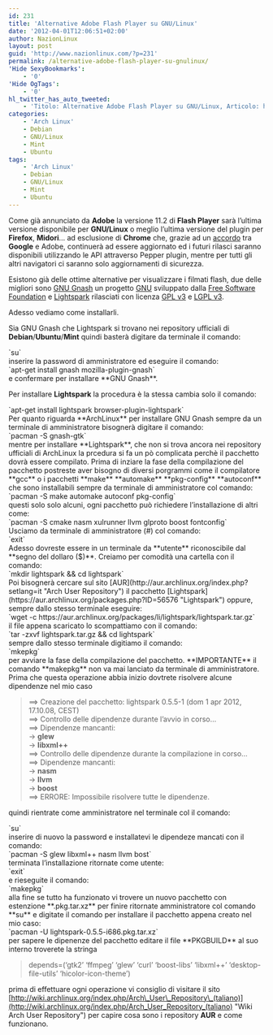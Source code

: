 ```yaml
---
id: 231
title: 'Alternative Adobe Flash Player su GNU/Linux'
date: '2012-04-01T12:06:51+02:00'
author: NazionLinux
layout: post
guid: 'http://www.nazionlinux.com/?p=231'
permalink: /alternative-adobe-flash-player-su-gnulinux/
'Hide SexyBookmarks':
    - '0'
'Hide OgTags':
    - '0'
hl_twitter_has_auto_tweeted:
    - 'Titolo: Alternative Adobe Flash Player su GNU/Linux, Articolo: http://www.nazionlinux.com/?p=231'
categories:
    - 'Arch Linux'
    - Debian
    - GNU/Linux
    - Mint
    - Ubuntu
tags:
    - 'Arch Linux'
    - Debian
    - GNU/Linux
    - Mint
    - Ubuntu
---
```


Come già annunciato da **Adobe** la versione 11.2 di **Flash Player** sarà l’ultima versione disponibile per **GNU/Linux** o meglio l’ultima versione del plugin per **Firefox**, **Midori**… ad esclusione di **Chrome** che, grazie ad un [accordo](http://blogs.adobe.com/flashplayer/2012/02/adobe-and-google-partnering-for-flash-player-on-linux.html "accordo") tra **Google** e Adobe, continuerà ad essere aggiornato ed i futuri rilasci saranno disponibili utilizzando le API attraverso Pepper plugin, mentre per tutti gli altri navigatori ci saranno solo aggiornamenti di sicurezza.

Esistono già delle ottime alternative per visualizzare i filmati flash, due delle migliori sono [GNU Gnash](http://www.gnu.org/software/gnash/ "GNU Gnash") un progetto [GNU](http://www.gnu.org "GNU") sviluppato dalla [Free Software Foundation](http://www.fsf.org/ "Free Software Foundation") e [Lightspark](http://lightspark.github.com/ "Lightspark") rilasciati con licenza [GPL v3](http://www.gnu.org/copyleft/gpl.html "GNU General Public License") e [LGPL v3](http://www.gnu.org/copyleft/lesser.html "GNU Lesser General Public License").

Adesso vediamo come installarli.

Sia GNU Gnash che Lightspark si trovano nei repository ufficiali di **Debian**/**Ubuntu**/**Mint** quindi basterà digitare da terminale il comando:

<div class="wp-terminal">`su`</div>inserire la password di amministratore ed eseguire il comando:

<div class="wp-terminal">`apt-get install gnash mozilla-plugin-gnash`</div>e confermare per installare **GNU Gnash**.

Per installare **Lightspark** la procedura è la stessa cambia solo il comando:

<div class="wp-terminal">`apt-get install lightspark browser-plugin-lightspark`</div>Per quanto riguarda **ArchLinux** per installare GNU Gnash sempre da un terminale di amministratore bisognerà digitare il comando:

<div class="wp-terminal">`pacman -S gnash-gtk`</div>mentre per installare **Lightspark**, che non si trova ancora nei repository ufficiali di ArchLinux la prcedura si fa un pò complicata perchè il pacchetto dovrà essere compilato.  
Prima di inziare la fase della compilazione del pacchetto postreste aver bisogno di diversi porgrammi come il compilatore **gcc** o i pacchetti **make** **automake** **pkg-config** **autoconf** che sono installabili sempre da terminale di amministratore col comando:

<div class="wp-terminal">`pacman -S make automake autoconf pkg-config`</div>questi solo solo alcuni, ogni pacchetto può richiedere l’installazione di altri come:

<div class="wp-terminal">`pacman -S cmake nasm xulrunner llvm glproto boost fontconfig`</div>Usciamo da terminale di amministratore (#) col comando:

<div class="wp-terminal">`exit`</div>Adesso dovreste essere in un terminale da **utente** riconoscibile dal **segno del dollaro ($)**.  
Creiamo per comodità una cartella con il comando:

<div class="wp-terminal">`mkdir lightspark && cd lightspark`</div>Poi bisognerà cercare sul sito [AUR](http://aur.archlinux.org/index.php?setlang=it "Arch User Repository") il pacchetto [Lightspark](https://aur.archlinux.org/packages.php?ID=56576 "Lightspark") oppure, sempre dallo stesso terminale eseguire:

<div class="wp-terminal">`wget -c https://aur.archlinux.org/packages/li/lightspark/lightspark.tar.gz`</div>il file appena scaricato lo scompattiamo con il comando:

<div class="wp-terminal">`tar -zxvf lightspark.tar.gz && cd lightspark`</div>sempre dallo stesso terminale digitiamo il comando:

<div class="wp-terminal">`mkepkg`</div>per avviare la fase della compilazione del pacchetto.  
**IMPORTANTE** il comando **makepkg** non va mai lanciato da terminale di amministratore.  
Prima che questa operazione abbia inizio dovtrete risolvere alcune dipendenze nel mio caso

> ==&gt; Creazione del pacchetto: lightspark 0.5.5-1 (dom 1 apr 2012, 17.10.08, CEST)  
> ==&gt; Controllo delle dipendenze durante l’avvio in corso…  
> ==&gt; Dipendenze mancanti:  
> -&gt; **glew**  
> -&gt; **libxml++**  
> ==&gt; Controllo delle dipendenze durante la compilazione in corso…  
> ==&gt; Dipendenze mancanti:  
> -&gt; **nasm**  
> -&gt; **llvm**  
> -&gt; **boost**  
> ==&gt; ERRORE: Impossibile risolvere tutte le dipendenze.

quindi rientrate come amministratore nel terminale col il comando:

<div class="wp-terminal">`su`</div>inserire di nuovo la password e installatevi le dipendeze mancati con il comando:

<div class="wp-terminal">`pacman -S glew libxml++ nasm llvm bost`</div>terminata l’installazione ritornate come utente:

<div class="wp-terminal">`exit`</div>e rieseguite il comando:

<div class="wp-terminal">`makepkg`</div>alla fine se tutto ha funzionato vi trovere un nuovo pacchetto con estenzione **.pkg.tar.xz**  
per finire ritornate amministratore col comando **su** e digitate il comando per installare il pacchetto appena creato nel mio caso:

<div class="wp-terminal">`pacman -U lightspark-0.5.5-i686.pkg.tar.xz`</div>per sapere le dipenenze del pacchetto editare il file **PKGBUILD** al suo interno troverete la stringa

> depends=(‘gtk2’ ‘ffmpeg’ ‘glew’ ‘curl’ ‘boost-libs’ ‘libxml++’ ‘desktop-file-utils’ ‘hicolor-icon-theme’)

prima di effettuare ogni operazione vi consiglio di visitare il sito [http://wiki.archlinux.org/index.php/Arch\_User\_Repository\_(taliano)](http://wiki.archlinux.org/index.php/Arch_User_Repository_(taliano) "Wiki Arch User Repository") per capire cosa sono i repository **AUR** e come funzionano.